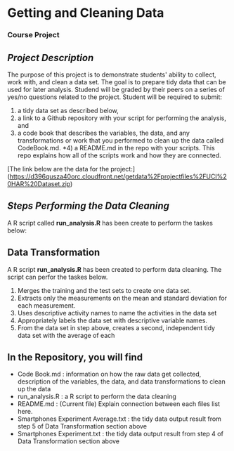 # **Getting and Cleaning Data** 
### Course Project

## *Project Description*

The purpose of this project is to demonstrate students' ability to collect, work with, and clean a data set. The goal is to prepare tidy data that can be used for later analysis. Studend will be graded by their peers on a series of yes/no questions related to the project. Student will be required to submit: 

1) a tidy data set as described below, 
2) a link to a Github repository with your script for performing the analysis, and 
3) a code book that describes the variables, the data, and any transformations or work that you performed to clean up the data called CodeBook.md. 
*4) a README.md in the repo with your scripts. This repo explains how all of the scripts work and how they are connected.  


[The link below are the data for the project:]   
(https://d396qusza40orc.cloudfront.net/getdata%2Fprojectfiles%2FUCI%20HAR%20Dataset.zip) 


## *Steps Performing the Data Cleaning*

A R script called **run_analysis.R** has been create to perform the taskes below: 

## Data Transformation
A R script **run_analysis.R** has been created to perform data cleaning. The script can perfor the taskes below.

1) Merges the training and the test sets to create one data set.
2) Extracts only the measurements on the mean and standard deviation for each measurement. 
3) Uses descriptive activity names to name the activities in the data set
4) Appropriately labels the data set with descriptive variable names. 
5) From the data set in step above, creates a second, independent tidy data set with the average of each

## In the Repository, you will find 
- Code Book.md : information on how the raw data get collected, description of the variables, the data, and data transformations to clean up the data
- run_analysis.R : a R script to perform the data cleaning
- README.md : (Current file) Explain connection between each files list here.  
- Smartphones Experiment Average.txt : the tidy data output result from step 5 of Data Transformation section above
- Smartphones Experiment.txt : the tidy data output result from step 4 of Data Transformation section above